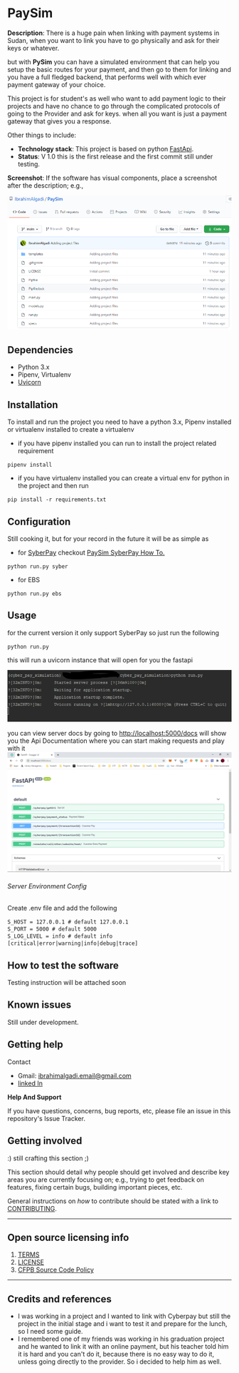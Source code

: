 # PaySim

**Description**:  There is a huge pain when linking with payment
systems in Sudan, when you want to link you have to go physically
and ask for their keys or whatever.

but with **PySim** you can have a simulated environment that can
help you setup the basic routes for your payment, and then go to
them for linking and you have a full fledged backend, that performs
well with which ever payment gateway of your choice.

This project is for student's as well who want to add payment logic
to their projects and have no chance to go through the complicated
protocols of going to the Provider and ask for keys. when all you 
want is just a payment gateway that gives you a response.

 

Other things to include:

  - **Technology stack**: This project is based on python 
  [FastApi](https://fastapi.tiangolo.com/).
  - **Status**:  V 1.0 this is the first release and the first commit 
  still under testing.

**Screenshot**: If the software has visual components, place a screenshot after the description; e.g.,

![](./assets/repo.png)


## Dependencies

- Python 3.x
- Pipenv, Virtualenv
- [Uvicorn](https://www.uvicorn.org/)

## Installation

To install and run the project you need to have a python 3.x, 
Pipenv installed or virtualenv installed to create a virtualenv

- if you have pipenv installed you can run to install the 
project related  requirement
```
pipenv install
```

- if you have virtualenv installed you can create a virtual env 
for python in the project and then run
```
pip install -r requirements.txt
```

## Configuration

Still cooking it, but for your record in the future it will 
be as simple as
- for [SyberPay](https://www.syberpay.com/) checkout [PaySim SyberPay How To.](./SyberPay.md)
```
python run.py syber

```

- for EBS
```
python run.py ebs

```

## Usage

for the current version it only support SyberPay so just
run the following
```
python run.py
```
this will run a uvicorn instance that will open for you the fastapi

![](./assets/server_running.png)

you can view server docs by going to 
[http://localhost:5000/docs](http://localhost:5000/docs) will show you
the Api Documentation where you can start making requests and play with 
it
![](./assets/server_docs.png)


###### Server Environment Config

Create .env file and add the following
```
S_HOST = 127.0.0.1 # default 127.0.0.1
S_PORT = 5000 # default 5000 
S_LOG_LEVEL = info # default info [critical|error|warning|info|debug|trace]
```

## How to test the software

Testing instruction will be attached soon

## Known issues

Still under development.

## Getting help

Contact 
- Gmail: ibrahimalgadi.email@gmail.com
- [linked In](https://www.linkedin.com/in/ibrahim-algadi-270503192)

**Help And Support**

If you have questions, concerns, bug reports, 
etc, please file an issue in this repository's 
Issue Tracker.

## Getting involved

:) still crafting this section ;)

This section should detail why people should get involved and describe key areas you are
currently focusing on; e.g., trying to get feedback on features, fixing certain bugs, building
important pieces, etc.

General instructions on _how_ to contribute should be stated with a link to [CONTRIBUTING](CONTRIBUTING.md).


----

## Open source licensing info
1. [TERMS](TERMS.md)
2. [LICENSE](LICENSE)
3. [CFPB Source Code Policy](https://github.com/cfpb/source-code-policy/)


----

## Credits and references 
- I was working in a project and I wanted to link with Cyberpay
but still the project in the initial stage and i want to test
it and prepare for the lunch, so I need some guide.
- I remembered one of my friends was working in his graduation
project and he wanted to link it with an online payment, but his 
teacher told him it is hard and you can't do it, because there is 
no easy way to do it, unless going directly to the provider. So i
decided to help him as well.
